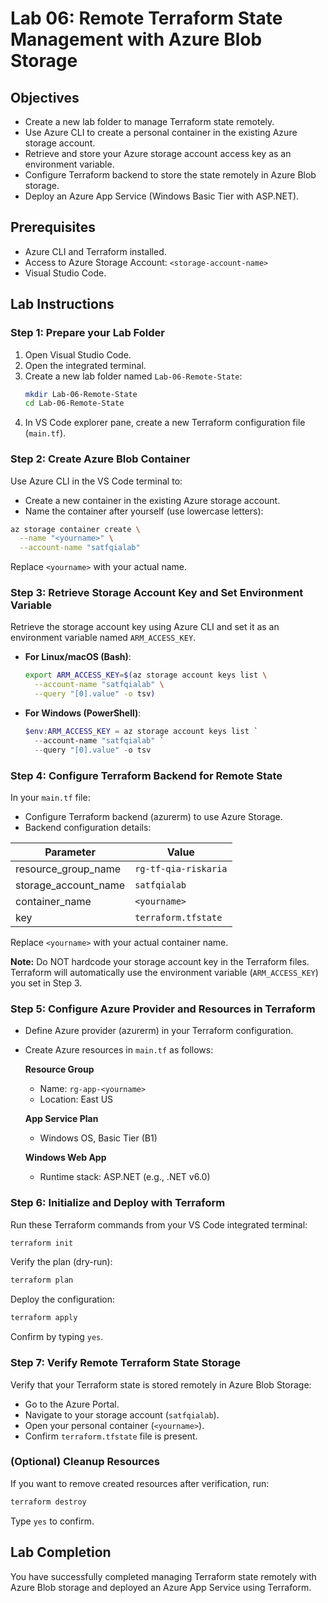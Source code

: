 # Lab 06: Remote Terraform State Management with Azure Blob Storage

## Objectives

- Create a new lab folder to manage Terraform state remotely.
- Use Azure CLI to create a personal container in the existing Azure storage account.
- Retrieve and store your Azure storage account access key as an environment variable.
- Configure Terraform backend to store the state remotely in Azure Blob storage.
- Deploy an Azure App Service (Windows Basic Tier with ASP.NET).

## Prerequisites

- Azure CLI and Terraform installed.
- Access to Azure Storage Account: `<storage-account-name>`
- Visual Studio Code.

## Lab Instructions

### Step 1: Prepare your Lab Folder

1. Open Visual Studio Code.
2. Open the integrated terminal.
3. Create a new lab folder named `Lab-06-Remote-State`:
   ```bash
   mkdir Lab-06-Remote-State
   cd Lab-06-Remote-State
   ```
4. In VS Code explorer pane, create a new Terraform configuration file (`main.tf`).

### Step 2: Create Azure Blob Container

Use Azure CLI in the VS Code terminal to:
- Create a new container in the existing Azure storage account.
- Name the container after yourself (use lowercase letters):

```bash
az storage container create \
  --name "<yourname>" \
  --account-name "satfqialab"
```

Replace `<yourname>` with your actual name.

### Step 3: Retrieve Storage Account Key and Set Environment Variable

Retrieve the storage account key using Azure CLI and set it as an environment variable named `ARM_ACCESS_KEY`.

- **For Linux/macOS (Bash)**:
  ```bash
  export ARM_ACCESS_KEY=$(az storage account keys list \
    --account-name "satfqialab" \
    --query "[0].value" -o tsv)
  ```

- **For Windows (PowerShell)**:
  ```powershell
  $env:ARM_ACCESS_KEY = az storage account keys list `
    --account-name "satfqialab" `
    --query "[0].value" -o tsv
  ```

### Step 4: Configure Terraform Backend for Remote State

In your `main.tf` file:
- Configure Terraform backend (azurerm) to use Azure Storage.
- Backend configuration details:

| Parameter | Value |
|-----------|--------|
| resource_group_name | `rg-tf-qia-riskaria` |
| storage_account_name | `satfqialab` |
| container_name | `<yourname>` |
| key | `terraform.tfstate` |

Replace `<yourname>` with your actual container name.

**Note:** Do NOT hardcode your storage account key in the Terraform files. Terraform will automatically use the environment variable (`ARM_ACCESS_KEY`) you set in Step 3.

### Step 5: Configure Azure Provider and Resources in Terraform

- Define Azure provider (azurerm) in your Terraform configuration.
- Create Azure resources in `main.tf` as follows:

  **Resource Group**
  - Name: `rg-app-<yourname>`
  - Location: East US

  **App Service Plan**
  - Windows OS, Basic Tier (B1)

  **Windows Web App**
  - Runtime stack: ASP.NET (e.g., .NET v6.0)


### Step 6: Initialize and Deploy with Terraform

Run these Terraform commands from your VS Code integrated terminal:

```bash
terraform init
```

Verify the plan (dry-run):
```bash
terraform plan
```

Deploy the configuration:
```bash
terraform apply
```

Confirm by typing `yes`.

### Step 7: Verify Remote Terraform State Storage

Verify that your Terraform state is stored remotely in Azure Blob Storage:
- Go to the Azure Portal.
- Navigate to your storage account (`satfqialab`).
- Open your personal container (`<yourname>`).
- Confirm `terraform.tfstate` file is present.

### (Optional) Cleanup Resources

If you want to remove created resources after verification, run:
```bash
terraform destroy
```

Type `yes` to confirm.

## Lab Completion

You have successfully completed managing Terraform state remotely with Azure Blob storage and deployed an Azure App Service using Terraform.


